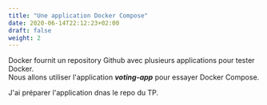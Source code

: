 ```yaml
---
title: "Une application Docker Compose"
date: 2020-06-14T22:12:23+02:00
draft: false
weight: 2
---
```


Docker fournit un repository Github avec plusieurs applications pour tester Docker.  
Nous allons utiliser l'application ***voting-app*** pour essayer Docker Compose.

J'ai préparer l'application dnas le repo du TP.  